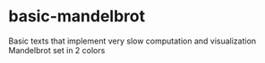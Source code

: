 # basic-mandelbrot
Basic texts that implement very slow computation and visualization Mandelbrot set in 2 colors
